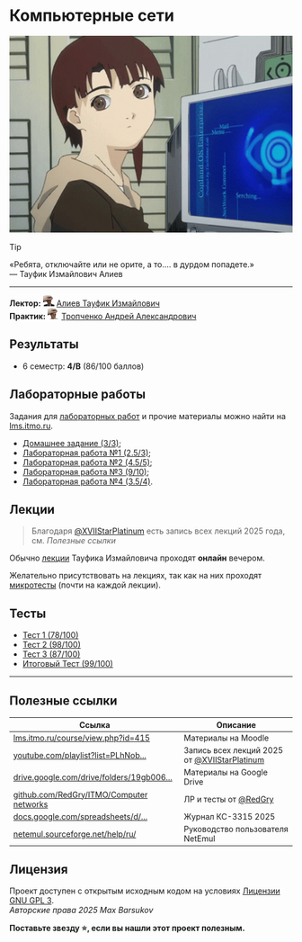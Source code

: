 # Компьютерные сети

<img alt="lain-iwakura-lain" src="https://github.com/maxbarsukov/itmo/blob/master/.docs/lain-iwakura-lain.gif" height="350">

> [!TIP]
> «Ребята, отключайте или не орите, а то.... в дурдом попадете.»\
> — Тауфик Измайлович Алиев

---

**Лектор:** <a href="https://github.com/maxbarsukov/itmo/blob/master/.docs/tap-tap/README.md"><img alt="aliev" src="https://github.com/maxbarsukov/itmo/blob/master/.docs/tap-tap/aliev.gif" height="20"></a> [Алиев Тауфик Измайлович](https://my.itmo.ru/persons/100040) \
**Практик:** <a href="https://github.com/maxbarsukov/itmo/blob/master/.docs/tap-tap/README.md"><img alt="tropchenko" src="https://github.com/maxbarsukov/itmo/blob/master/.docs/tap-tap/tropchenko.gif" height="20"></a> [Тропченко Андрей Александрович](https://my.itmo.ru/persons/111848)

## Результаты

- 6 семестр: **4/B** (86/100 баллов)

## Лабораторные работы

Задания для [лабораторных работ](./лабораторные/) и прочие материалы можно найти на [lms.itmo.ru](https://lms.itmo.ru/).

- [Домашнее задание (3/3)](./дз/);
- [Лабораторная работа №1 (2.5/3)](./лабораторные/lab1/);
- [Лабораторная работа №2 (4.5/5)](./лабораторные/lab2/);
- [Лабораторная работа №3 (9/10)](./лабораторные/lab3/);
- [Лабораторная работа №4 (3.5/4)](./лабораторные/lab4/).

## Лекции

> Благодаря [@XVIIStarPlatinum](https://github.com/XVIIStarPlatinum/) есть запись всех лекций 2025 года, см. *Полезные ссылки*

Обычно [лекции](./лекции/) Тауфика Измайловича проходят **онлайн** вечером.

Желательно присутствовать на лекциях, так как на них проходят [микротесты](./микрокр/) (почти на каждой лекции).

## Тесты

- [Тест 1 (78/100)](./тесты/)
- [Тест 2 (98/100)](./тесты/)
- [Тест 3 (87/100)](./тесты/)
- [Итоговый Тест (99/100)](./тесты/)

---

## Полезные ссылки

| Ссылка | Описание |
| --- | --- |
| [lms.itmo.ru/course/view.php?id=415](https://lms.itmo.ru/course/view.php?id=415) | Материалы на Moodle |
| [youtube.com/playlist?list=PLhNob...](https://www.youtube.com/playlist?list=PLhNobRI2f0wZHhJUDU9DtDZLBvOhhbFFJ) | Запись всех лекций 2025 от [@XVIIStarPlatinum](https://github.com/XVIIStarPlatinum/) |
| [drive.google.com/drive/folders/19gb006...](https://drive.google.com/drive/folders/19gb006cJawjIdZ4iqjlUGw3mJ0cBB5x_) | Материалы на Google Drive |
| [github.com/RedGry/ITMO/Computer networks](https://github.com/RedGry/ITMO/tree/master/Computer%20networks) | ЛР и тесты от [@RedGry](https://github.com/RedGry) |
| [docs.google.com/spreadsheets/d/...](https://docs.google.com/spreadsheets/d/1gvE-7HjyebpUxW-hAutBJp-O35Hx4Lpze5-HWEaPL58/edit?gid=1930046114#gid=1930046114) | Журнал КС-3315 2025 |
| [netemul.sourceforge.net/help/ru/](https://netemul.sourceforge.net/help/ru/) | Руководство пользователя NetEmul |

## Лицензия <a name="license"></a>

Проект доступен с открытым исходным кодом на условиях [Лицензии GNU GPL 3](https://opensource.org/license/gpl-3-0/). \
*Авторские права 2025 Max Barsukov*

**Поставьте звезду :star:, если вы нашли этот проект полезным.**
